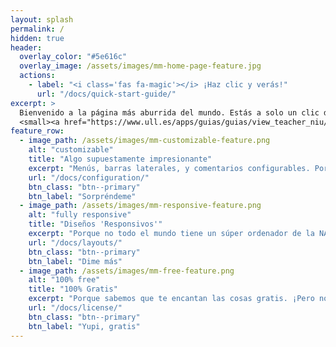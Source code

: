 ```yaml
---
layout: splash
permalink: /
hidden: true
header:
  overlay_color: "#5e616c"
  overlay_image: /assets/images/mm-home-page-feature.jpg
  actions:
    - label: "<i class='fas fa-magic'></i> ¡Haz clic y verás!"
      url: "/docs/quick-start-guide/"
excerpt: >
  Bienvenido a la página más aburrida del mundo. Estás a solo un clic de aprender cosas que probablemente ya sepas.<br />
  <small><a href="https://www.ull.es/apps/guias/guias/view_teacher_niu/967/crguezl/">Nuestro profesor, un mago del aburrimiento</a></small>
feature_row:
  - image_path: /assets/images/mm-customizable-feature.png
    alt: "customizable"
    title: "Algo supuestamente impresionante"
    excerpt: "Menús, barras laterales, y comentarios configurables. Porque sabemos que tienes mucho tiempo libre."
    url: "/docs/configuration/"
    btn_class: "btn--primary"
    btn_label: "Sorpréndeme"
  - image_path: /assets/images/mm-responsive-feature.png
    alt: "fully responsive"
    title: "Diseños 'Responsivos'"
    excerpt: "Porque no todo el mundo tiene un súper ordenador de la NASA. Pero no te preocupes, también se ve bien en tu smartphone de hace 5 años."
    url: "/docs/layouts/"
    btn_class: "btn--primary"
    btn_label: "Dime más"
  - image_path: /assets/images/mm-free-feature.png
    alt: "100% free"
    title: "100% Gratis"
    excerpt: "Porque sabemos que te encantan las cosas gratis. ¡Pero no te emociones, tampoco es que sea la octava maravilla del mundo!"
    url: "/docs/license/"
    btn_class: "btn--primary"
    btn_label: "Yupi, gratis"      
---
```

